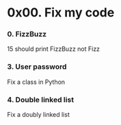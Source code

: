 # 0x00. Fix my code
### 0. FizzBuzz
15 should print FizzBuzz not Fizz
### 3. User password
Fix a class in Python
### 4. Double linked list
Fix a doubly linked list
